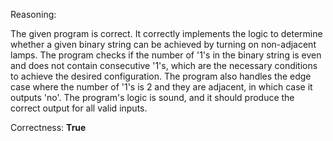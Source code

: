 Reasoning:

The given program is correct. It correctly implements the logic to determine whether a given binary string can be achieved by turning on non-adjacent lamps. The program checks if the number of '1's in the binary string is even and does not contain consecutive '1's, which are the necessary conditions to achieve the desired configuration. The program also handles the edge case where the number of '1's is 2 and they are adjacent, in which case it outputs 'no'. The program's logic is sound, and it should produce the correct output for all valid inputs.

Correctness: **True**